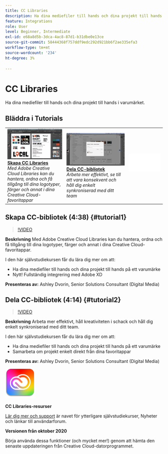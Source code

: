 ```yaml
---
title: CC Libraries
description: Ha dina mediefiler till hands och dina projekt till hands på ett varumärke
feature: Integrations
role: User
level: Beginner, Intermediate
exl-id: e68a8d5b-3dca-4ac8-87d1-b31dbe0e13ce
source-git-commit: 58444368f757ddf9edc292d921bb6f2ae335efa3
workflow-type: tm+mt
source-wordcount: '234'
ht-degree: 3%

---
```


# CC Libraries

Ha dina mediefiler till hands och dina projekt till hands i varumärket.

## Bläddra i Tutorials

<table style="table-layout:fixed">
<tr>
 <td>
   <a href="cclibraries.md#tutorial1">
      <img alt="Skapa CC Libraries" src="../assets/libraries_create_dvorin_thumbnail.jpg" />
   </a>
    <div>
   <a href="cclibraries.md#tutorial1"><strong>Skapa CC Libraries</strong></a>
    </div>
    <em>Med Adobe Creative Cloud Libraries kan du hantera, ordna och få tillgång till dina logotyper, färger och annat i dina Creative Cloud-favoritappar</em>
    <br>
  </td>
   <td>
   <a href="cclibraries.md#tutorial2">
      <img alt="Dela CC-bibliotek" src="../assets/libraries_share_dvorin_thumbnail.jpg" />
   </a>
    <div>
   <a href="cclibraries.md#tutorial2"><strong>Dela CC-bibliotek</strong></a>
    </div>
    <em>Arbeta mer effektivt, se till att vara konsekvent och håll dig enkelt synkroniserad med ditt team</em>
    <br>
  </td>
  <td>
    <img alt="Avgränsare" src="../assets/Whitespacer.png" />
    <div>
    <br>
  </td>
</tr>
</table>

## Skapa CC-bibliotek (4:38) {#tutorial1}

>[!VIDEO](https://video.tv.adobe.com/v/326802?hidetitle=true)

**Beskrivning**
Med Adobe Creative Cloud Libraries kan du hantera, ordna och få tillgång till dina logotyper, färger och annat i dina Creative Cloud-favoritappar.

I den här självstudiekursen får du lära dig mer om att:
* Ha dina mediefiler till hands och dina projekt till hands på ett varumärke
* Nytt! Fullständig integrering med Adobe XD

**Presenteras av:**
Ashley Dvorin, Senior Solutions Consultant (Digital Media)

## Dela CC-bibliotek (4:14) {#tutorial2}

>[!VIDEO](https://video.tv.adobe.com/v/326803?hidetitle=true)

**Beskrivning**
Arbeta mer effektivt, håll kreativiteten i schack och håll dig enkelt synkroniserad med ditt team.

I den här självstudiekursen får du lära dig mer om att:
* Ha dina mediefiler till hands och dina projekt till hands på ett varumärke
* Samarbeta om projekt enkelt direkt från dina favoritappar

**Presenteras av:**
Ashley Dvorin, Senior Solutions Consultant (Digital Media)

![CC Libraries-logotyp](../assets/cc_appicon_96.png)

**CC Libraries-resurser**

[Lär dig mer och support](https://helpx.adobe.com/creative-cloud/help/libraries.html) är navet för ytterligare självstudiekurser, Nyheter och länkar till användarforum.

**Versionen från oktober 2020**

Börja använda dessa funktioner (och mycket mer!) genom att hämta den senaste uppdateringen från Creative Cloud-datorprogrammet.

